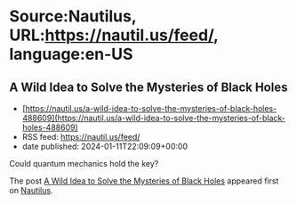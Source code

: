# Source:Nautilus, URL:https://nautil.us/feed/, language:en-US

## A Wild Idea to Solve the Mysteries of Black Holes
 - [https://nautil.us/a-wild-idea-to-solve-the-mysteries-of-black-holes-488609](https://nautil.us/a-wild-idea-to-solve-the-mysteries-of-black-holes-488609)
 - RSS feed: https://nautil.us/feed/
 - date published: 2024-01-11T22:09:09+00:00

<p>Could quantum mechanics hold the key?</p>
<p>The post <a href="https://nautil.us/a-wild-idea-to-solve-the-mysteries-of-black-holes-488609/">A Wild Idea to Solve the Mysteries of Black Holes</a> appeared first on <a href="https://nautil.us">Nautilus</a>.</p>

